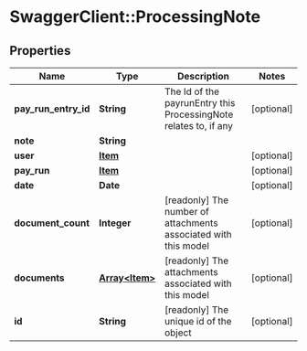 # SwaggerClient::ProcessingNote

## Properties
Name | Type | Description | Notes
------------ | ------------- | ------------- | -------------
**pay_run_entry_id** | **String** | The Id of the payrunEntry this ProcessingNote relates to, if any | [optional] 
**note** | **String** |  | 
**user** | [**Item**](Item.md) |  | [optional] 
**pay_run** | [**Item**](Item.md) |  | [optional] 
**date** | **Date** |  | [optional] 
**document_count** | **Integer** | [readonly] The number of attachments associated with this model | [optional] 
**documents** | [**Array&lt;Item&gt;**](Item.md) | [readonly] The attachments associated with this model | [optional] 
**id** | **String** | [readonly] The unique id of the object | [optional] 

